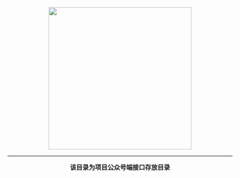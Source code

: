 <p style="text-align: center">
    <a href="https://www.cdhaichuang.com" target="_blank">
        <img width="320" src="https://dev.haichuang.pro/java/haichuangframework/devdoc/logo_info.png" alt="">
    </a>
</p>

<hr/>
<p style="text-align: center">
    <b>该目录为项目公众号端接口存放目录</b>
</p>
